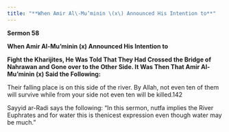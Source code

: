 ```yaml
---
title: "**When Amir Al\-Mu’minin \(x\) Announced His Intention to**" 
---
```

**Sermon 58**

**When Amir Al\-Mu’minin \(x\) Announced His Intention to**

**Fight the Kharijites, He Was Told That They Had Crossed the Bridge of Nahrawan and Gone over to the Other Side\. It Was Then That Amir Al\-Mu’minin \(x\) Said the Following:**

Their falling place is on this side of the river\. By Allah, not even ten of them will survive while from your side not even ten will be killed\.142

Sayyid ar\-Radi says the following: “In this sermon, nutfa implies the River Euphrates and for water this is thenicest expression even though water may be much\.”

